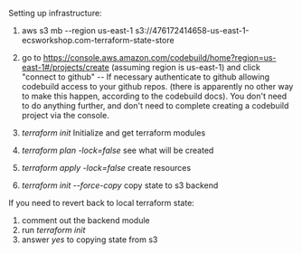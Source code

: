 Setting up infrastructure:

1. aws s3 mb --region us-east-1 s3://476172414658-us-east-1-ecsworkshop.com-terraform-state-store
1. go to https://console.aws.amazon.com/codebuild/home?region=us-east-1#/projects/create (assuming region is us-east-1)
and click "connect to github" -- If necessary authenticate to github allowing codebuild access to your github repos.
(there is apparently no other way to make this happen, according to the codebuild docs). You don't need to do anything further,
and don't need to complete creating a codebuild project via the console.

1. *terraform init* Initialize and get terraform modules
1. *terraform plan -lock=false* see what will be created
1. *terraform apply -lock=false* create resources
1. *terraform init --force-copy* copy state to s3 backend

If you need to revert back to local terraform state:
1. comment out the backend module
1. run *terraform init*
1. answer *yes* to copying state from s3
